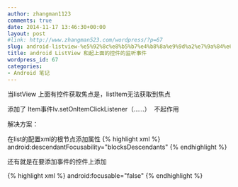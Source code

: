 ```yaml
---
author: zhangman1123
comments: true
date: 2014-11-17 13:46:30+00:00
layout: post
#link: http://www.zhangman523.com/wordpress/?p=67
slug: android-listview-%e5%92%8c%e8%b5%b7%e4%b8%8a%e9%9d%a2%e7%9a%84%e6%8e%a7%e4%bb%b6%e7%9a%84%e7%9b%91%e5%90%ac%e4%ba%8b%e4%bb%b6
title: android ListView 和起上面的控件的监听事件
wordpress_id: 67
categories:
- Android 笔记
---
```


当listView 上面有控件获取焦点是，listItem无法获取到焦点

添加了 Item事件lv.setOnItemClickListener（......）  不起作用

解决方案：

在list的配置xml的根节点添加属性
{% highlight xml %}
android:descendantFocusability="blocksDescendants"
{% endhighlight %}

还有就是在要添加事件的控件上添加

{% highlight xml %}
android:focusable="false"
{% endhighlight %}